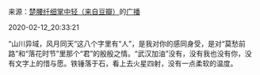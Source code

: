 来源：[楚腰纤细掌中轻（来自豆瓣）](https://www.douban.com/people/155724326/)的[广播](https://www.douban.com/people/155724326/status/2806880414/)


2020-02-12_20:33:21


“山川异域，风月同天“这八个字里有“人”，是我对你的感同身受，是对“莫愁前路”和“落花时节”里那个“君”的殷殷之情。“武汉加油”没有，没有我也没有你，没有文字上的惜与愿。铁锤落于石，看上去火星四射，没有一点柔软的温度。
